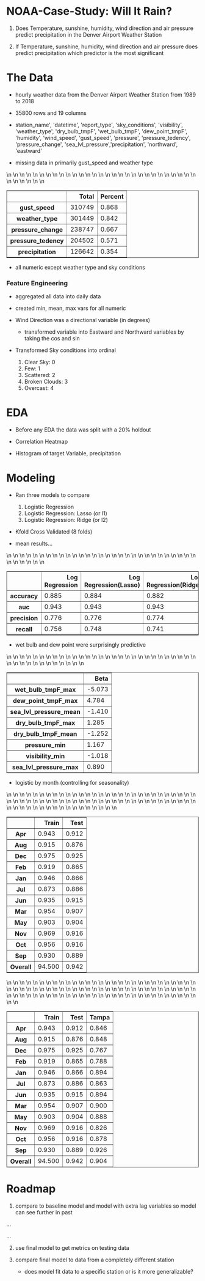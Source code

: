 # NOAA-Case-Study: Will It Rain?

1. Does Temperature, sunshine, humidity, wind direction and air pressure predict precipitation in the Denver Airport Weather Station

2. If Temperature, sunshine, humidity, wind direction and air pressure does predict precipitation which predictor is the most significant

# The Data

- hourly weather data from the Denver Airport Weather Station from 1989 to 2018

- 35800 rows and 19 columns

- station_name', 'datetime', 'report_type', 'sky_conditions', 'visibility', 'weather_type', 'dry_bulb_tmpF', 'wet_bulb_tmpF',
'dew_point_tmpF', 'humidity', 'wind_speed', 'gust_speed', 'pressure', 'pressure_tedency', 'pressure_change', 'sea_lvl_pressure','precipitation', 'northward', 'eastward'

- missing data in primarily gust_speed and weather type

<table border="1" class="dataframe">\n  <thead>\n    <tr style="text-align: right;">\n      <th></th>\n      <th>Total</th>\n      <th>Percent</th>\n    </tr>\n  </thead>\n  <tbody>\n    <tr>\n      <th>gust_speed</th>\n      <td>310749</td>\n      <td>0.868</td>\n    </tr>\n    <tr>\n      <th>weather_type</th>\n      <td>301449</td>\n      <td>0.842</td>\n    </tr>\n    <tr>\n      <th>pressure_change</th>\n      <td>238747</td>\n      <td>0.667</td>\n    </tr>\n    <tr>\n      <th>pressure_tedency</th>\n      <td>204502</td>\n      <td>0.571</td>\n    </tr>\n    <tr>\n      <th>precipitation</th>\n      <td>126642</td>\n      <td>0.354</td>\n    </tr>\n  </tbody>\n</table>

- all numeric except weather type and sky conditions

### Feature Engineering

- aggregated all data into daily data

- created min, mean, max vars for all numeric

- Wind Direction was a directional variable (in degrees)
    * transformed variable into Eastward and Northward variables by taking the cos and sin

- Transformed Sky conditions into ordinal
    1. Clear Sky: 0
    2. Few: 1
    3. Scattered: 2
    4. Broken Clouds: 3
    5. Overcast: 4

# EDA

- Before any EDA the data was split with a 20% holdout

- Correlation Heatmap

- Histogram of target Variable, precipitation

# Modeling

-  Ran three models to compare
    1. Logistic Regression
    2. Logistic Regression: Lasso (or l1)
    3. Logistic Regression: Ridge (or l2)

- Kfold Cross Validated (8 folds)

- mean results...

<table border="1" class="dataframe">\n  <thead>\n    <tr style="text-align: right;">\n      <th></th>\n      <th>Log Regression</th>\n      <th>Log Regression(Lasso)</th>\n      <th>Log Regression(Ridge)</th>\n    </tr>\n  </thead>\n  <tbody>\n    <tr>\n      <th>accuracy</th>\n      <td>0.885</td>\n      <td>0.884</td>\n      <td>0.882</td>\n    </tr>\n    <tr>\n      <th>auc</th>\n      <td>0.943</td>\n      <td>0.943</td>\n      <td>0.943</td>\n    </tr>\n    <tr>\n      <th>precision</th>\n      <td>0.776</td>\n      <td>0.776</td>\n      <td>0.774</td>\n    </tr>\n    <tr>\n      <th>recall</th>\n      <td>0.756</td>\n      <td>0.748</td>\n      <td>0.741</td>\n    </tr>\n  </tbody>\n</table>

- wet bulb and dew point were surprisingly predictive

<table border="1" class="dataframe">\n  <thead>\n    <tr style="text-align: right;">\n      <th></th>\n      <th>Beta</th>\n    </tr>\n  </thead>\n  <tbody>\n    <tr>\n      <th>wet_bulb_tmpF_max</th>\n      <td>-5.073</td>\n    </tr>\n    <tr>\n      <th>dew_point_tmpF_max</th>\n      <td>4.784</td>\n    </tr>\n    <tr>\n      <th>sea_lvl_pressure_mean</th>\n      <td>-1.410</td>\n    </tr>\n    <tr>\n      <th>dry_bulb_tmpF_max</th>\n      <td>1.285</td>\n    </tr>\n    <tr>\n      <th>dry_bulb_tmpF_mean</th>\n      <td>-1.252</td>\n    </tr>\n    <tr>\n      <th>pressure_min</th>\n      <td>1.167</td>\n    </tr>\n    <tr>\n      <th>visibility_min</th>\n      <td>-1.018</td>\n    </tr>\n    <tr>\n      <th>sea_lvl_pressure_max</th>\n      <td>0.890</td>\n    </tr>\n  </tbody>\n</table>

- logistic by month (controlling for seasonality)

<table border="1" class="dataframe">\n  <thead>\n    <tr style="text-align: right;">\n      <th></th>\n      <th>Train</th>\n      <th>Test</th>\n    </tr>\n  </thead>\n  <tbody>\n    <tr>\n      <th>Apr</th>\n      <td>0.943</td>\n      <td>0.912</td>\n    </tr>\n    <tr>\n      <th>Aug</th>\n      <td>0.915</td>\n      <td>0.876</td>\n    </tr>\n    <tr>\n      <th>Dec</th>\n      <td>0.975</td>\n      <td>0.925</td>\n    </tr>\n    <tr>\n      <th>Feb</th>\n      <td>0.919</td>\n      <td>0.865</td>\n    </tr>\n    <tr>\n      <th>Jan</th>\n      <td>0.946</td>\n      <td>0.866</td>\n    </tr>\n    <tr>\n      <th>Jul</th>\n      <td>0.873</td>\n      <td>0.886</td>\n    </tr>\n    <tr>\n      <th>Jun</th>\n      <td>0.935</td>\n      <td>0.915</td>\n    </tr>\n    <tr>\n      <th>Mar</th>\n      <td>0.954</td>\n      <td>0.907</td>\n    </tr>\n    <tr>\n      <th>May</th>\n      <td>0.903</td>\n      <td>0.904</td>\n    </tr>\n    <tr>\n      <th>Nov</th>\n      <td>0.969</td>\n      <td>0.916</td>\n    </tr>\n    <tr>\n      <th>Oct</th>\n      <td>0.956</td>\n      <td>0.916</td>\n    </tr>\n    <tr>\n      <th>Sep</th>\n      <td>0.930</td>\n      <td>0.889</td>\n    </tr>\n    <tr>\n      <th>Overall</th>\n      <td>94.500</td>\n      <td>0.942</td>\n    </tr>\n  </tbody>\n</table>


<table border="1" class="dataframe">\n  <thead>\n    <tr style="text-align: right;">\n      <th></th>\n      <th>Train</th>\n      <th>Test</th>\n      <th>Tampa</th>\n    </tr>\n  </thead>\n  <tbody>\n    <tr>\n      <th>Apr</th>\n      <td>0.943</td>\n      <td>0.912</td>\n      <td>0.846</td>\n    </tr>\n    <tr>\n      <th>Aug</th>\n      <td>0.915</td>\n      <td>0.876</td>\n      <td>0.848</td>\n    </tr>\n    <tr>\n      <th>Dec</th>\n      <td>0.975</td>\n      <td>0.925</td>\n      <td>0.767</td>\n    </tr>\n    <tr>\n      <th>Feb</th>\n      <td>0.919</td>\n      <td>0.865</td>\n      <td>0.788</td>\n    </tr>\n    <tr>\n      <th>Jan</th>\n      <td>0.946</td>\n      <td>0.866</td>\n      <td>0.894</td>\n    </tr>\n    <tr>\n      <th>Jul</th>\n      <td>0.873</td>\n      <td>0.886</td>\n      <td>0.863</td>\n    </tr>\n    <tr>\n      <th>Jun</th>\n      <td>0.935</td>\n      <td>0.915</td>\n      <td>0.894</td>\n    </tr>\n    <tr>\n      <th>Mar</th>\n      <td>0.954</td>\n      <td>0.907</td>\n      <td>0.900</td>\n    </tr>\n    <tr>\n      <th>May</th>\n      <td>0.903</td>\n      <td>0.904</td>\n      <td>0.888</td>\n    </tr>\n    <tr>\n      <th>Nov</th>\n      <td>0.969</td>\n      <td>0.916</td>\n      <td>0.826</td>\n    </tr>\n    <tr>\n      <th>Oct</th>\n      <td>0.956</td>\n      <td>0.916</td>\n      <td>0.878</td>\n    </tr>\n    <tr>\n      <th>Sep</th>\n      <td>0.930</td>\n      <td>0.889</td>\n      <td>0.926</td>\n    </tr>\n    <tr>\n      <th>Overall</th>\n      <td>94.500</td>\n      <td>0.942</td>\n      <td>0.904</td>\n    </tr>\n  </tbody>\n</table>


# Roadmap

1. compare to baseline model and model with extra lag variables so model can see further in past

...

...

2. use final model to get metrics on testing data

3. compare final model to data from a completely different station
    - does model fit data to a specific station or is it more generalizable?
